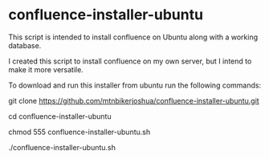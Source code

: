 # confluence-installer-ubuntu
This script is intended to install confluence on Ubuntu along with a working database.

I created this script to install confluence on my own server, but I intend to make it more versatile.

To download and run this installer from ubuntu run the following commands:

git clone https://github.com/mtnbikerjoshua/confluence-installer-ubuntu.git

cd confluence-installer-ubuntu

chmod 555 confluence-installer-ubuntu.sh

./confluence-installer-ubuntu.sh
